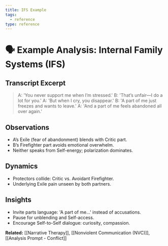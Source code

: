 ```yaml
---
title: IFS Example
tags:
  - reference
type: reference
---
```


<!-- @format -->

# 🗣 Example Analysis: Internal Family Systems (IFS)

## Transcript Excerpt

> A: 'You never support me when I’m stressed.'
> B: 'That’s unfair—I do a lot for you.'
> A: 'But when I cry, you disappear.'
> B: 'A part of me just freezes and wants to leave.'
> A: 'And a part of me feels abandoned all over again.'

## Observations

- A’s Exile (fear of abandonment) blends with Critic part.
- B’s Firefighter part avoids emotional overwhelm.
- Neither speaks from Self-energy; polarization dominates.

## Dynamics

- Protectors collide: Critic vs. Avoidant Firefighter.
- Underlying Exile pain unseen by both partners.

## Insights

- Invite parts language: 'A part of me…' instead of accusations.
- Pause for unblending and Self-access.
- Encourage Self-to-Self dialogue: curiosity, compassion.

**Related:** [[Narrative Therapy]], [[Nonviolent Communication (NVC)]], [[Analysis Prompt - Conflict]]
